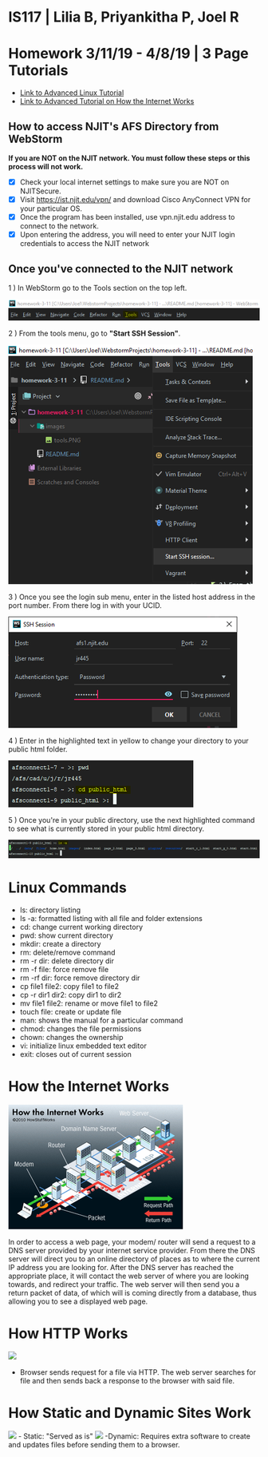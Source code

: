 # IS117 | Lilia B, Priyankitha P, Joel R
# Homework 3/11/19 - 4/8/19 | 3 Page Tutorials
- [Link to Advanced Linux Tutorial](https://docs.google.com/document/d/1HqfuoZZUpkkfZfEORMPhy85m4lMg6fsXuKFUoKfzLug/edit?usp=sharing)
- [Link to Advanced Tutorial on How the Internet Works](https://docs.google.com/document/d/1J2VclpqQwtyaQfhaAS1SwUPiFnyBSM6sOj-R_JMEkuI/edit?usp=sharing)

## How to access NJIT's AFS Directory from WebStorm

**If you are NOT on the NJIT network. You must follow these steps or this process will not work.**
- [x] Check your local internet settings to make sure you are NOT on NJITSecure.
- [x] Visit https://ist.njit.edu/vpn/ and download Cisco AnyConnect VPN for your particular OS.
- [x] Once the program has been installed, use vpn.njit.edu address to connect to the network.
- [x] Upon entering the address, you will need to enter your NJIT login credentials to access the NJIT network 

## Once you've connected to the NJIT network

1 ) In WebStorm go to the Tools section on the top left.

![](images/tools.PNG)

2 ) From the tools menu, go to **"Start SSH Session"**.

![](images/tools1.png)

3 ) Once you see the login sub menu, enter in the listed host address in the port number. From there log in with your UCID.

![](images/tools2.PNG)

4 ) Enter in the highlighted text in yellow to change your directory to your public html folder.

![](images/tools3.PNG)

5 ) Once you're in your public directory, use the next highlighted command to see what is currently stored in your public html directory.

![](images/tools4.PNG)

# Linux Commands

- ls: directory listing
- ls -a: formatted listing with all file and folder extensions 
- cd: change current working directory
- pwd: show current directory
- mkdir: create a directory 
- rm: delete/remove command 
- rm -r dir: delete directory dir
- rm -f file: force remove file
- rm -rf dir: force remove directory dir
- cp file1 file2: copy file1 to file2
- cp -r dir1 dir2: copy dir1 to dir2
- mv file1 file2: rename or move file1 to file2
- touch file: create or update file
- man: shows the manual for a particular command
- chmod: changes the file permissions
- chown: changes the ownership 
- vi: initialize linux embedded text editor
- exit: closes out of current session

# How the Internet Works
![](images/internetdiagram.gif)

In order to access a web page, your modem/ router will send a request to a DNS server provided by your internet service provider.
 From there the DNS server will direct you to an online directory of places as to where the current IP address you are looking for. After the DNS server has reached the appropriate place, it will contact the web server of where you are looking towards, and redirect your traffic.
 The web server will then send you a return packet of data, of which will is coming directly from a database, thus allowing you to see a displayed web page.

# How HTTP Works

<img src = "https://mdn.mozillademos.org/files/8659/web-server.png">

- Browser sends request for a file via HTTP. The web server searches for file and then sends back a response to the browser with said file. 

# How Static and Dynamic Sites Work

<img src = "https://mdn.mozillademos.org/files/13841/Basic%20Static%20App%20Server.png">
- Static: "Served as is" 

<img src = "https://mdn.mozillademos.org/files/13839/Web%20Application%20with%20HTML%20and%20Steps.png">
-Dynamic: Requires extra software to create and updates files before sending them to a browser. 
